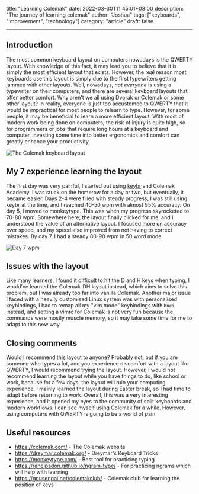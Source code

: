 
title: "Learning Colemak"
date: 2022-03-30T11:45:01+08:00
description: "The journey of learning colemak"
author: "Joshua"
tags: ["keyboards", "improvement", "technology"]
category: "article"
draft: false

---

## Introduction
The most common keyboard layout on computers nowadays is the QWERTY layout. With knowledge of this fact, it may lead you to believe that it is simply the most efficient layout that exists. However, the real reason most keyboards use this layout is simply due to the first typewriters getting jammed with other layouts. Well, nowadays, *not everyone* is using a typewriter on their computers, and there are several keyboard layouts that offer better comfort. Why aren't we all using Dvorak or Colemak or some other layout? In reality, everyone is just too accustomed to QWERTY that it would be impractical for most people to relearn to type. However, for some people, it may be beneficial to learn a more efficient layout. With most of modern work being done on computers, the risk of injury is quite high, so for programmers or jobs that require long hours at a keyboard and computer, investing some time into better ergonomics and comfort can greatly enhance your productivity.

![The Colemak keyboard layout](https://colemak.com/wiki/images/6/6c/Colemak2.png)

## My 7 experience learning the layout
The first day was very painful, I started out using [keybr](https://keybr.com) and Colemak Academy. I was stuck on the homerow for a day or two, but eventually, it became easier. Days 2-4 were filled with steady progress, I was still using keybr at the time, and I reached 40-50 wpm with almost 95% accuracy. On day 5, I moved to monkeytype. This was when my progress skyrocketed to 70-80 wpm. Somewhere here, the layout finally clicked for me, and I understood the value of an alternative layout. I focused more on accuracy over speed, and my speed also improved from not having to correct mistakes. By day 7, I had a steady 80-90 wpm in 50 word mode. 

![Day 7 wpm](/images/100wpm.png)

## Issues with the layout
Like many learners, I found it difficult to hit the D and H keys when typing, I would've learned the Colemak-DH layout instead, which aims to solve this problem, but I was already too far into vanilla Colemak. Another major issue I faced with a heavily customised Linux system was with personalised keybindings, I had to remap all my "vim mode" keybindings with `hnei` instead, and setting a vimrc for Colemak is not very fun because the commands were mostly muscle memory, so it may take some time for me to adapt to this new way.

## Closing comments
Would I recommend this layout to anyone? Probably not, but if you are someone who types a lot, and you experience discomfort with a layout like QWERTY, I would recommend trying the layout. However, I would not recommend learning the layout while you have things to do, like school or work, because for a few days, the layout will ruin your computing experience. I mainly learned the layout during Easter break, so I had time to adapt before returning to work. Overall, this was a very interesting experience, and it opened my eyes to the community of split keyboards and modern workflows. I can see myself using Colemak for a while. However, using computers with QWERTY is going to be a world of pain.

## Useful resources
- https://colemak.com/ - The Colemak website
- https://dreymar.colemak.org/ - Dreymar's Keyboard Tricks
- https://monkeytype.com/ - Best tool for practicing typing
- https://ranelpadon.github.io/ngram-type/ - For practicing ngrams which will help with learning
- https://gnusenpai.net/colemakclub/ - Colemak club for learning the position of keys
